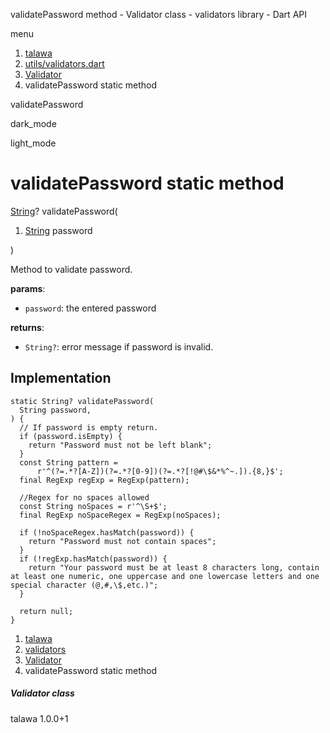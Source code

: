 




validatePassword method - Validator class - validators library - Dart API







menu

1. [talawa](../../index.html)
2. [utils/validators.dart](../../file-___home_harshil_Desktop_open-source_palisadoes_talawa_lib_utils_validators/)
3. [Validator](../../file-___home_harshil_Desktop_open-source_palisadoes_talawa_lib_utils_validators/Validator-class.html)
4. validatePassword static method

validatePassword


dark\_mode

light\_mode




# validatePassword static method


[String](https://api.flutter.dev/flutter/dart-core/String-class.html)?
validatePassword(

1. [String](https://api.flutter.dev/flutter/dart-core/String-class.html) password

)

Method to validate password.

**params**:

* `password`: the entered password

**returns**:

* `String?`: error message if password is invalid.

## Implementation

```
static String? validatePassword(
  String password,
) {
  // If password is empty return.
  if (password.isEmpty) {
    return "Password must not be left blank";
  }
  const String pattern =
      r'^(?=.*?[A-Z])(?=.*?[0-9])(?=.*?[!@#\$&*%^~.]).{8,}$';
  final RegExp regExp = RegExp(pattern);

  //Regex for no spaces allowed
  const String noSpaces = r'^\S+$';
  final RegExp noSpaceRegex = RegExp(noSpaces);

  if (!noSpaceRegex.hasMatch(password)) {
    return "Password must not contain spaces";
  }
  if (!regExp.hasMatch(password)) {
    return "Your password must be at least 8 characters long, contain at least one numeric, one uppercase and one lowercase letters and one special character (@,#,\$,etc.)";
  }

  return null;
}
```

 


1. [talawa](../../index.html)
2. [validators](../../file-___home_harshil_Desktop_open-source_palisadoes_talawa_lib_utils_validators/)
3. [Validator](../../file-___home_harshil_Desktop_open-source_palisadoes_talawa_lib_utils_validators/Validator-class.html)
4. validatePassword static method

##### Validator class





talawa
1.0.0+1






